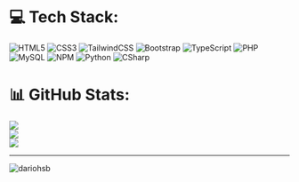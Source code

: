 # 💻 Tech Stack:
![HTML5](https://img.shields.io/badge/html5-%23E34F26.svg?style=for-the-badge&logo=html5&logoColor=white) ![CSS3](https://img.shields.io/badge/css3-%231572B6.svg?style=for-the-badge&logo=css3&logoColor=white) ![TailwindCSS](https://img.shields.io/badge/tailwindcss-%2338B2AC.svg?style=for-the-badge&logo=tailwind-css&logoColor=white) ![Bootstrap](https://img.shields.io/badge/bootstrap-%23563D7C.svg?style=for-the-badge&logo=bootstrap&logoColor=white) ![TypeScript](https://img.shields.io/badge/typescript-%23323330.svg?style=for-the-badge&logo=typescript&logoColor=%23F7DF1E) ![PHP](https://img.shields.io/badge/PHP-%2300C4CC.svg?style=for-the-badge&logo=PHP&logoColor=white) 
![MySQL](https://img.shields.io/badge/MySQL-%234ea94b.svg?style=for-the-badge&logo=mysql&logoColor=white)
![NPM](https://img.shields.io/badge/NPM-%23CB3837.svg?style=for-the-badge&logo=npm&logoColor=white)
![Python](https://img.shields.io/badge/python-3670A0?style=for-the-badge&logo=python&logoColor=ffdd54)
![CSharp](https://img.shields.io/badge/C%23-blueviolet?style=for-the-badge&logo=c-sharp)
# 📊 GitHub Stats:
![](https://github-readme-stats.vercel.app/api?username=dariohsb&theme=dark&hide_border=false&include_all_commits=false&count_private=false)<br/>
![](https://github-readme-streak-stats.herokuapp.com/?user=dariohsb&theme=dark&hide_border=false)<br/>
![](https://github-readme-stats.vercel.app/api/top-langs/?username=dariohsb&theme=dark&hide_border=false&include_all_commits=false&count_private=false&layout=compact)

---
<p align="left"> <img src="https://komarev.com/ghpvc/?username=dariohsb&label=Profile%20views&color=0e75b6&style=flat" alt="dariohsb" /> </p>
